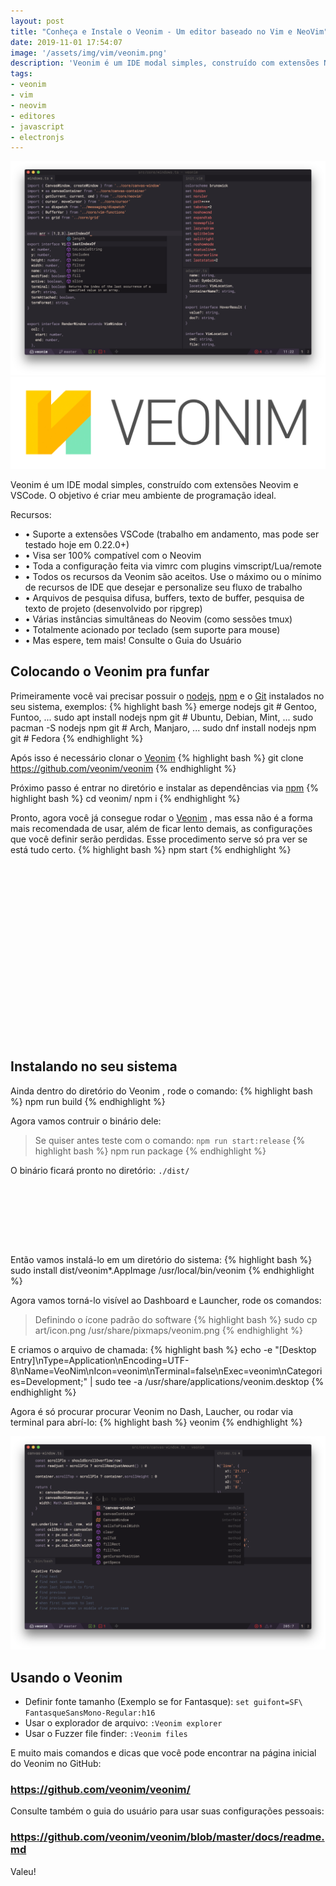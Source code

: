 ```yaml
---
layout: post
title: "Conheça e Instale o Veonim - Um editor baseado no Vim e NeoVim"
date: 2019-11-01 17:54:07
image: '/assets/img/vim/veonim.png'
description: 'Veonim é um IDE modal simples, construído com extensões Neovim e VSCode.'
tags:
- veonim
- vim
- neovim
- editores
- javascript
- electronjs
---
```


![Veonim](/assets/img/vim/veonim.png)
![Veonim](/assets/img/vim/header.png)

Veonim é um IDE modal simples, construído com extensões Neovim e VSCode. O objetivo é criar meu ambiente de programação ideal.

Recursos:

- • Suporte a extensões VSCode (trabalho em andamento, mas pode ser testado hoje em 0.22.0+)
- • Visa ser 100% compatível com o Neovim
- • Toda a configuração feita via vimrc com plugins vimscript/Lua/remote
- • Todos os recursos da Veonim são aceitos. Use o máximo ou o mínimo de recursos de IDE que desejar e personalize seu fluxo de trabalho
- • Arquivos de pesquisa difusa, buffers, texto de buffer, pesquisa de texto de projeto (desenvolvido por ripgrep)
- • Várias instâncias simultâneas do Neovim (como sessões tmux)
- • Totalmente acionado por teclado (sem suporte para mouse)
- • Mas espere, tem mais! Consulte o Guia do Usuário

<!-- RETANGULO LARGO 2 -->
<script async src="//pagead2.googlesyndication.com/pagead/js/adsbygoogle.js"></script>
<ins class="adsbygoogle"
style="display:block; text-align:center;"
data-ad-layout="in-article"
data-ad-format="fluid"
data-ad-client="ca-pub-2838251107855362"
data-ad-slot="8549252987"></ins>
<script>
(adsbygoogle = window.adsbygoogle || []).push({});
</script>

## Colocando o Veonim pra funfar

Primeiramente você vai precisar possuir o [nodejs](https://nodejs.org), [npm](https://www.npmjs.com) e o [Git](https://terminalroot.com.br/git) instalados no seu sistema, exemplos:
{% highlight bash %}
emerge nodejs git # Gentoo, Funtoo, ...
sudo apt install nodejs npm git # Ubuntu, Debian, Mint, ...
sudo pacman -S nodejs npm git # Arch, Manjaro, ...
sudo dnf install nodejs npm git # Fedora
{% endhighlight %}

Após isso é necessário clonar o [Veonim](https://github.com/veonim/veonim/)
{% highlight bash %}
git clone https://github.com/veonim/veonim
{% endhighlight %}

Próximo passo é entrar no diretório e instalar as dependências via [npm](https://www.npmjs.com)
{% highlight bash %}
cd veonim/
npm i
{% endhighlight %}

Pronto, agora você já consegue rodar o [Veonim](https://github.com/veonim/veonim/) , mas essa não é a forma mais recomendada de usar, além de ficar lento demais, as configurações que você definir serão perdidas. Esse procedimento serve só pra ver se está tudo certo.
{% highlight bash %}
npm start
{% endhighlight %}

<!-- QUADRADO -->
<script async src="//pagead2.googlesyndication.com/pagead/js/adsbygoogle.js"></script>
<ins class="adsbygoogle"
style="display:inline-block;width:336px;height:280px"
data-ad-client="ca-pub-2838251107855362"
data-ad-slot="5351066970"></ins>
<script>
(adsbygoogle = window.adsbygoogle || []).push({});
</script>

## Instalando no seu sistema

Ainda dentro do diretório do Veonim , rode o comando:
{% highlight bash %}
npm run build
{% endhighlight %}

Agora vamos contruir o binário dele:
> Se quiser antes teste com o comando: `npm run start:release`
{% highlight bash %}
npm run package
{% endhighlight %}

O binário ficará pronto no diretório: `./dist/`

<!-- MINI ANÚNCIO -->
<script async src="//pagead2.googlesyndication.com/pagead/js/adsbygoogle.js"></script>
<!-- Games Root -->
<ins class="adsbygoogle"
style="display:inline-block;width:730px;height:95px"
data-ad-client="ca-pub-2838251107855362"
data-ad-slot="5351066970"></ins>
<script>
(adsbygoogle = window.adsbygoogle || []).push({});
</script>

Então vamos instalá-lo em um diretório do sistema:
{% highlight bash %}
sudo install dist/veonim*.AppImage /usr/local/bin/veonim
{% endhighlight %}

Agora vamos torná-lo visível ao Dashboard e Launcher, rode os comandos:
> Definindo o ícone padrão do software
{% highlight bash %}
sudo cp art/icon.png /usr/share/pixmaps/veonim.png
{% endhighlight %}

E criamos o arquivo de chamada:
{% highlight bash %}
echo -e "[Desktop Entry]\nType=Application\nEncoding=UTF-8\nName=VeoNim\nIcon=veonim\nTerminal=false\nExec=veonim\nCategories=Development;" | sudo tee -a /usr/share/applications/veonim.desktop
{% endhighlight %}

Agora é só procurar procurar Veonim no Dash, Laucher, ou rodar via terminal para abrí-lo:
{% highlight bash %}
veonim
{% endhighlight %}

<!-- RETANGULO LARGO -->
<script async src="https://pagead2.googlesyndication.com/pagead/js/adsbygoogle.js"></script>
<!-- Informat -->
<ins class="adsbygoogle"
style="display:block"
data-ad-client="ca-pub-2838251107855362"
data-ad-slot="2327980059"
data-ad-format="auto"
data-full-width-responsive="true"></ins>
<script>
(adsbygoogle = window.adsbygoogle || []).push({});
</script>

![Veonim](/assets/img/vim/veonim2.png)

## Usando o Veonim

+ Definir fonte tamanho (Exemplo se for Fantasque): `set guifont=SF\ FantasqueSansMono-Regular:h16`
+ Usar o explorador de arquivo: `:Veonim explorer`
+ Usar o Fuzzer file finder: `:Veonim files` 

E muito mais comandos e dicas que você pode encontrar na página inicial do Veonim no GitHub:
### <https://github.com/veonim/veonim/>

Consulte também o guia do usuário para usar suas configurações pessoais:
### <https://github.com/veonim/veonim/blob/master/docs/readme.md>

Valeu!
